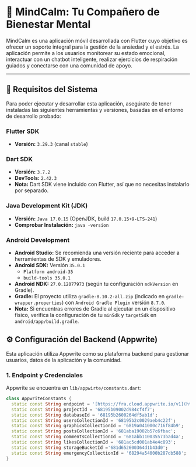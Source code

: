 # 🧘 MindCalm: Tu Compañero de Bienestar Mental

MindCalm es una aplicación móvil desarrollada con Flutter cuyo objetivo es ofrecer un soporte integral para la gestión de la ansiedad y el estrés. La aplicación permite a los usuarios monitorear su estado emocional, interactuar con un chatbot inteligente, realizar ejercicios de respiración guiados y conectarse con una comunidad de apoyo.

---

## 🚀 Requisitos del Sistema

Para poder ejecutar y desarrollar esta aplicación, asegúrate de tener instaladas las siguientes herramientas y versiones, basadas en el entorno de desarrollo probado:

### Flutter SDK

* **Versión:** `3.29.3` (canal `stable`)

### Dart SDK

* **Versión:** `3.7.2`
* **DevTools:** `2.42.3`
* **Nota:** Dart SDK viene incluido con Flutter, así que no necesitas instalarlo por separado.

### Java Development Kit (JDK)

* **Versión:** `Java 17.0.15` (OpenJDK, build `17.0.15+9-LTS-241`)
* **Comprobar Instalación:** `java -version`

### Android Development

* **Android Studio:** Se recomienda una versión reciente para acceder a herramientas de SDK y emuladores.
* **Android SDK:** Versión `35.0.1`
    * `Platform android-35`
    * `build-tools 35.0.1`
* **Android NDK:** `27.0.12077973` (según tu configuración `ndkVersion` en Gradle).
* **Gradle:** El proyecto utiliza `gradle-8.10.2-all.zip` (indicado en `gradle-wrapper.properties`) con `Android Gradle Plugin` versión `8.7.0`.
* **Nota:** Si encuentras errores de Gradle al ejecutar en un dispositivo físico, verifica la configuración de tu `minSdk` y `targetSdk` en `android/app/build.gradle`.


## ⚙️ Configuración del Backend (Appwrite)

Esta aplicación utiliza Appwrite como su plataforma backend para gestionar usuarios, datos de la aplicación y la comunidad.

### 1. Endpoint y Credenciales

Appwrite se encuentra en `lib/appwirte/constants.dart`:

```dart
class AppwriteConstants {
  static const String endpoint = '[https://fra.cloud.appwrite.io/v1](https://fra.cloud.appwrite.io/v1)';
  static const String projectId = '68195b09002d984cf4f7';
  static const String databaseId = '68195b2600264df5ab1d';
  static const String usersCollectionId = '68195b2c0029aeb4c22f';
  static const String graphicsCollectionId = '6819a041000c716f84b9';
  static const String postsCollectionId = '681aba19002b57c6fbac';
  static const String commentsCollectionId = '681abb110035573bad4a';
  static const String likesCollectionId = '681ac5cd001ab4e4c893';
  static const String storageBucketId ='681d652600364d1b43d0';
  static const String emergencyCollectionId = '68294a54000b287db588';
}

